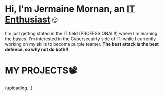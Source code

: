 <h1>Hi, I'm Jermaine Mornan, an <a href="https://www.linkedin.com/in/jdmornan/">IT Enthusiast</a>☺</h1>
I'm just getting stated in the IT field (PROFESSIONAL!!) where I'm learning the basics. I'm interested in the Cybersecuirty side of IT, while I currently working on my skills to become purple teamer. 
<b>The best attack is the best defence, so why not do both!!</b>
<!---
jdmornan/jdmornan is a ✨ special ✨ repository because its `README.md` (this file) appears on your GitHub profile.
You can click the Preview link to take a look at your changes.
--->




<h1><b>MY PROJECTS</b>📽️</h1> (uploading...)
